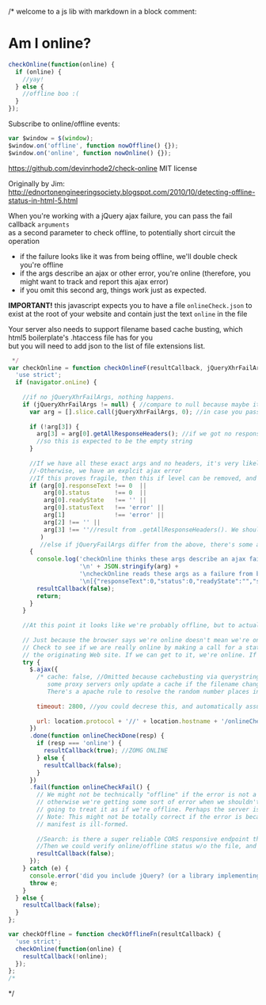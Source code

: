 /* welcome to a js lib with markdown in a block comment:
# Am I online?
```javascript
checkOnline(function(online) {
  if (online) {
    //yay!
  } else {
    //offline boo :(
  }
});
```

Subscribe to online/offline events:
```javascript
var $window = $(window);
$window.on('offline', function nowOffline() {});
$window.on('online', function nowOnline() {});
```

https://github.com/devinrhode2/check-online MIT license

Originally by Jim: http://ednortonengineeringsociety.blogspot.com/2010/10/detecting-offline-status-in-html-5.html<br>

When you're working with a jQuery ajax failure, you can pass the fail callback `arguments`<br>
as a second parameter to check offline, to potentially short circuit the operation<br>
- if the failure looks like it was from being offline, we'll double check you're offline<br>
- if the args describe an ajax or other error, you're online (therefore, you might want to track and report this ajax error)<br>
- if you omit this second arg, things work just as expected.<br>

**IMPORTANT!** this javascript expects you to have a file `onlineCheck.json` to exist at the root of your website and contain just the text `online` in the file<br>

Your server also needs to support filename based cache busting, which html5 boilerplate's .htaccess file has for you<br>
but you will need to add json to the list of file extensions list.<br>
```javascript
 */
var checkOnline = function checkOnlineF(resultCallback, jQueryXhrFailArgs) {
  'use strict';
  if (navigator.onLine) {
    
    //if no jQueryXhrFailArgs, nothing happens.
    if (jQueryXhrFailArgs != null) { //compare to null because maybe it's some other falsey value..
      var arg = [].slice.call(jQueryXhrFailArgs, 0); //in case you pass in the vanilla `arguments`
      
      if (!arg[3]) {
        arg[3] = arg[0].getAllResponseHeaders(); //if we got no response we should have no response headers
        //so this is expected to be the empty string
      }
      
      //If we have all these exact args and no headers, it's very likely we're offline.
      //-Otherwise, we have an explcit ajax error
      //If this proves fragile, then this if level can be removed, and the else branch deleted.
      if (arg[0].responseText !== 0  ||
          arg[0].status       !== 0  ||
          arg[0].readyState   !== '' ||
          arg[0].statusText   !== 'error' ||
          arg[1]              !== 'error' ||
          arg[2] !== '' ||
          arg[3] !== ''//result from .getAllResponseHeaders(). We should have no response headers, because we didn't get a response
         )
         //else if jQueryFailArgs differ from the above, there's some ajax error that isn't EXACTLY the error args from being offline.
      {
        console.log('checkOnline thinks these args describe an ajax failure (and you\'re online):' +
                    '\n' + JSON.stringify(arg) +
                    '\ncheckOnline reads these args as a failure from being offline:' +
                    '\n[{"responseText":0,"status":0,"readyState":"","statusText":"error"},"error","",""]');
        resultCallback(false);
        return;
      }
    }
    
    //At this point it looks like we're probably offline, but to actually assure we're online, we get some data over the network
    
    // Just because the browser says we're online doesn't mean we're online. The browser lies.
    // Check to see if we are really online by making a call for a static JSON resource on
    // the originating Web site. If we can get to it, we're online. If not, assume we're offline.
    try {
      $.ajax({
        /* cache: false, //Omitted because cachebusting via querystring is unreliable.
           some proxy servers only update a cache if the filename changes, not a querystring.
           There's a apache rule to resolve the random number places in the url in the HTML5 BoilerPlate .htaccess file */
        
        timeout: 2800, //you could decrese this, and automatically assume offline if the internet is just CRAWLING - this may already be too low
        
        url: location.protocol + '//' + location.hostname + '/onlineCheck.' + Math.random() * 99999999999999999 + '.json'
      })
      .done(function onlineCheckDone(resp) {
        if (resp === 'online') {
          resultCallback(true); //ZOMG ONLINE
        } else {
          resultCallback(false);
        }
      })
      .fail(function onlineCheckFail() {
        // We might not be technically "offline" if the error is not a timeout, but
        // otherwise we're getting some sort of error when we shouldn't, so we're
        // going to treat it as if we're offline. Perhaps the server is down.
        // Note: This might not be totally correct if the error is because the
        // manifest is ill-formed.
        
        //Search: is there a super reliable CORS responsive endpoint that the library could use?
        //Then we could verify online/offline status w/o the file, and can also discover if the server is down vs no internet
        resultCallback(false);
      });
    } catch (e) {
      console.error('did you include jQuery? (or a library implementing the same $.ajax api?)');
      throw e;
    }
  } else {
    resultCallback(false);
  }
};

var checkOffline = function checkOfflineFn(resultCallback) {
  'use strict';
  checkOnline(function(online) {
    resultCallback(!online);
  });
};
/*
```
*/
